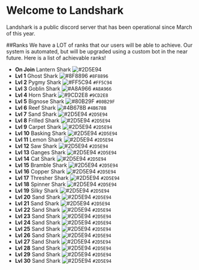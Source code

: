 # Welcome to Landshark
Landshark is a public discord server that has been operational since March of this year.

##Ranks
We have a LOT of ranks that our users will be able to achieve. Our system is automated, but will be upgraded using a custom bot in the near future. Here is a list of achievable ranks!

- **On Join** Lantern Shark ![#2D5E94](https://placehold.it/15/2D5E94/000000?text=+) 
- **Lvl 1** Ghost Shark ![#8F8896](https://placehold.it/15/8F8896/000000?text=+) `#8F8896`
- **Lvl 2** Pygmy Shark ![#FF5C94](https://placehold.it/15/FF5C94/000000?text=+) `#FF5C94`
- **Lvl 3** Goblin Shark ![#A8A966](https://placehold.it/15/A8A966/000000?text=+) `#A8A966`
- **Lvl 4** Horn Shark ![#9CD2E8](https://placehold.it/15/9CD2E8/000000?text=+) `#9CD2E8`
- **Lvl 5** Bignose Shark ![#80B29F](https://placehold.it/15/80B29F/000000?text=+) `#80B29F`
- **Lvl 6** Reef Shark ![#4B678B](https://placehold.it/15/4B678B/000000?text=+) `#4B678B`
- **Lvl 7** Sand Shark ![#2D5E94](https://placehold.it/15/2D5E94/000000?text=+) `#2D5E94`
- **Lvl 8** Frilled Shark ![#2D5E94](https://placehold.it/15/2D5E94/000000?text=+) `#2D5E94`
- **Lvl 9** Carpet Shark ![#2D5E94](https://placehold.it/15/2D5E94/000000?text=+) `#2D5E94`
- **Lvl 10** Basking Shark ![#2D5E94](https://placehold.it/15/2D5E94/000000?text=+) `#2D5E94`
- **Lvl 11** Lemon Shark ![#2D5E94](https://placehold.it/15/2D5E94/000000?text=+) `#2D5E94`
- **Lvl 12** Saw Shark ![#2D5E94](https://placehold.it/15/2D5E94/000000?text=+) `#2D5E94`
- **Lvl 13** Ganges Shark ![#2D5E94](https://placehold.it/15/2D5E94/000000?text=+) `#2D5E94`
- **Lvl 14** Cat Shark ![#2D5E94](https://placehold.it/15/2D5E94/000000?text=+) `#2D5E94`
- **Lvl 15** Bramble Shark ![#2D5E94](https://placehold.it/15/2D5E94/000000?text=+) `#2D5E94`
- **Lvl 16** Copper Shark ![#2D5E94](https://placehold.it/15/2D5E94/000000?text=+) `#2D5E94`
- **Lvl 17** Thresher Shark ![#2D5E94](https://placehold.it/15/2D5E94/000000?text=+) `#2D5E94`
- **Lvl 18** Spinner Shark ![#2D5E94](https://placehold.it/15/2D5E94/000000?text=+) `#2D5E94`
- **Lvl 19** Silky Shark ![#2D5E94](https://placehold.it/15/2D5E94/000000?text=+) `#2D5E94`
- **Lvl 20** Sand Shark ![#2D5E94](https://placehold.it/15/2D5E94/000000?text=+) `#2D5E94`
- **Lvl 21** Sand Shark ![#2D5E94](https://placehold.it/15/2D5E94/000000?text=+) `#2D5E94`
- **Lvl 22** Sand Shark ![#2D5E94](https://placehold.it/15/2D5E94/000000?text=+) `#2D5E94`
- **Lvl 23** Sand Shark ![#2D5E94](https://placehold.it/15/2D5E94/000000?text=+) `#2D5E94`
- **Lvl 24** Sand Shark ![#2D5E94](https://placehold.it/15/2D5E94/000000?text=+) `#2D5E94`
- **Lvl 25** Sand Shark ![#2D5E94](https://placehold.it/15/2D5E94/000000?text=+) `#2D5E94`
- **Lvl 26** Sand Shark ![#2D5E94](https://placehold.it/15/2D5E94/000000?text=+) `#2D5E94`
- **Lvl 27** Sand Shark ![#2D5E94](https://placehold.it/15/2D5E94/000000?text=+) `#2D5E94`
- **Lvl 28** Sand Shark ![#2D5E94](https://placehold.it/15/2D5E94/000000?text=+) `#2D5E94`
- **Lvl 29** Sand Shark ![#2D5E94](https://placehold.it/15/2D5E94/000000?text=+) `#2D5E94`
- **Lvl 30** Sand Shark ![#2D5E94](https://placehold.it/15/2D5E94/000000?text=+) `#2D5E94`
